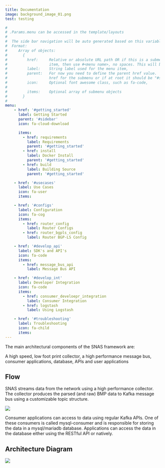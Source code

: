 ```yaml
---
title: Documentation
image: background_image_01.png
test: testing

#
# .Params.menu can be accessed in the template/layouts
#
#  The side bar navigation will be auto generated based on this variable
#  Format:
#     Array of objects:
#       {
#         href:     Relative or absolute URL path OR if this is a submenu
#                   item, then use #<menu name>, no spaces. This will be the menu id
#         label:    String label used for the menu item,
#         parent:   For now you need to define the parent href value.  The parent is the
#                   href for the submenu or if at root it should be "#sidebar"
#         icon:     Optional font awesome class, such as fa-code,
#
#         items:    Optional array of submenu objects
#       }
#
menu:
    - href: '#getting_started'
      label: Getting Started
      parent: '#sidebar'
      icon: fa-cloud-download

      items:
        - href: requirements
          label: Requirements
          parent: '#getting_started'
        - href: install
          label: Docker Install
          parent: '#getting_started'
        - href: build
          label: Building Source
          parent: '#getting_started'

    - href: '#usecases'
      label: Use Cases
      icon: fa-user
      items:

    - href: '#configs'
      label: Configuration
      icon: fa-cog
      items:
        - href: router_config
          label: Router Configs
        - href: router_bgpls_config
          label: Router BGP-LS Config

    - href: '#develop_api'
      label: SDK's and API's
      icon: fa-code
      items:
        - href: message_bus_api
          label: Message Bus API

    - href: '#develop_int'
      label: Developer Integration
      icon: fa-code
      items:
        - href: consumer_develoepr_integration
          label: Consumer Integration
        - href: logstash
          label: Using Logstash

    - href: '#troubleshooting'
      label: Troubleshooting
      icon: fa-child
      items:
---
```


The main architectural components of the SNAS framework are:

A high speed, low foot print collector, a high performance message bus, consumer applications, database, APIs and user applications

<!--more-->

## Flow

SNAS streams data from the network using a high performance collector.
    The collector produces the parsed (and raw) BMP data to Kafka message bus
    using a customizable topic structure.

![](/img/arch1.svg)

Consumer applications can access to data using regular Kafka APIs.
    One of these consumers is called mysql-consumer and is responsible for
    storing the data in a mysql/mariadb database. Applications can access
    the data in the database either using the RESTful API or natively.

## Architecture Diagram

![](/img/arch2-1.svg)